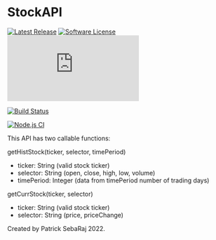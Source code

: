 # StockAPI
[![Latest Release](https://img.shields.io/github/v/release/psebaraj/StockMarketAPI?include_prereleases&style=for-the-badge)](https://github.com/psebaraj/StockMarketAPI/releases)
[![Software License](https://img.shields.io/badge/license-MIT-brightgreen.svg?style=for-the-badge)](/LICENSE)
[![Build Status](https://img.shields.io/github/workflow/status/psebaraj/StockMarketAPI/node.js?style=for-the-badge)](https://github.com/PSebaRaj/StockMarketAPI/actions/workflows/node.js.yml)

[![Build Status](https://img.shields.io/github/workflow/status/psebaraj/gogetitdone/Go?style=for-the-badge)](https://github.com/PSebaRaj/GoGetItDone/actions/workflows/go.yml)

[![Node.js CI](https://github.com/PSebaRaj/StockMarketAPI/actions/workflows/node.js.yml/badge.svg?style=for-the-badge)](https://github.com/PSebaRaj/StockMarketAPI/actions/workflows/node.js.yml)

This API has two callable functions:

getHistStock(ticker, selector, timePeriod)

- ticker: String (valid stock ticker)
- selector: String (open, close, high, low, volume)
- timePeriod: Integer (data from timePeriod number of trading days)

getCurrStock(ticker, selector)

- ticker: String (valid stock ticker)
- selector: String (price, priceChange)

Created by Patrick SebaRaj 2022.
